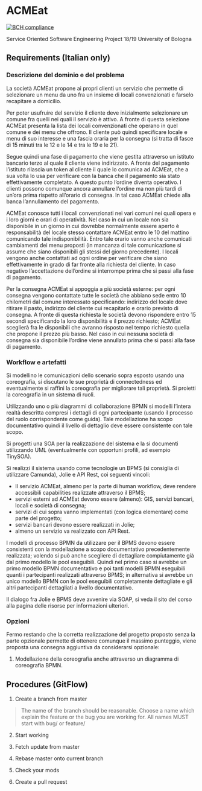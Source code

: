
# ACMEat

[![BCH compliance](https://bettercodehub.com/edge/badge/AdamF42/acmEat?branch=master&token=bc829a4d4c6eb3d65cc8ab6dc721de1f05fc2fff)](https://bettercodehub.com/)

 Service Oriented Software Engineering Project 18/19 University of Bologna

## Requirements (Italian only)

### Descrizione del dominio e del problema

La società ACMEat propone ai propri clienti un servizio che permette di selezionare un menu da uno fra un insieme di locali convenzionati e farselo recapitare a domicilio.


Per poter usufruire del servizio il cliente deve inizialmente selezionare un comune fra quelli nei quali il servizio è attivo. A fronte di questa selezione ACMEat presenta la lista dei locali convenzionati che operano in quel comune e dei menu che offrono. Il cliente può quindi specificare locale e menu di suo interesse e una fascia oraria per la consegna (si tratta di fasce di 15 minuti tra le 12 e le 14 e tra le 19 e le 21).

Segue quindi una fase di pagamento che viene gestita attraverso un istituto bancario terzo al quale il cliente viene indirizzato. A fronte del pagamento l’istituto rilascia un token al cliente il quale lo comunica ad ACMEat, che a sua volta lo usa per verificare con la banca che il pagamento sia stato effettivamente completato. A questo punto l’ordine diventa operativo. I clienti possono comunque ancora annullare l’ordine ma non più tardi di un’ora prima rispetto all’orario di consegna. In tal caso ACMEat chiede alla banca l’annullamento del pagamento.


ACMEat conosce tutti i locali convenzionati nei vari comuni nei quali opera e i loro giorni e orari di operatività. Nel caso in cui un locale non sia disponibile in un giorno in cui dovrebbe normalmente essere aperto è responsabilità del locale stesso contattare ACMEat entro le 10 del mattino comunicando tale indisponibilità. Entro tale orario vanno anche comunicati cambiamenti dei menu proposti (in mancanza di tale comunicazione si assume che siano disponibili gli stessi del giorno precedente). I locali vengono anche contattati ad ogni ordine per verificare che siano effettivamente in grado di far fronte alla richiesta del cliente. In caso negativo l’accettazione dell’ordine si interrompe prima che si passi alla fase di pagamento.


Per la consegna ACMEat si appoggia a più società esterne: per ogni consegna vengono contattate tutte le società che abbiano sede entro 10 chilometri dal comune interessato specificando: indirizzo del locale dove ritirare il pasto, indirizzo del cliente cui recapitarlo e orario previsto di consegna. A fronte di questa richiesta le società devono rispondere entro 15 secondi specificando la loro disponibilità e il prezzo richiesto; ACMEat sceglierà fra le disponibili che avranno risposto nel tempo richiesto quella che propone il prezzo più basso. Nel caso in cui nessuna società di consegna sia disponibile l’ordine viene annullato prima che si passi alla fase di pagamento.

### Workflow e artefatti

Si modellino le comunicazioni dello scenario sopra esposto usando una coreografia, si discutano le sue proprietà di connectedness ed eventualmente si raffini la coreografia per migliorare tali proprietà. Si proietti la coreografia in un sistema di ruoli.


Utilizzando uno o più diagrammi di collaborazione BPMN si modelli l’intera realtà descritta compresi i dettagli di ogni partecipante (usando il processo del ruolo corrispondente come guida). Tale modellazione ha scopo documentativo quindi il livello di dettaglio deve essere consistente con tale scopo.


Si progetti una SOA per la realizzazione del sistema e la si documenti utilizzando UML (eventualmente con opportuni profili, ad esempio TinySOA).


Si realizzi il sistema usando come tecnologie un BPMS (si consiglia di utilizzare Camunda), Jolie e API Rest, coi seguenti vincoli:

* Il servizio ACMEat, almeno per la parte di human workflow, deve rendere accessibili capabilities realizzate attraverso il BPMS;
* servizi esterni ad ACMEat devono essere (almeno): GIS, servizi bancari, locali e società di consegna;
* servizi di cui sopra vanno implementati (con logica elementare) come parte del progetto;
* servizi bancari devono essere realizzati in Jolie;
* almeno un servizio va realizzato con API Rest.

I modelli di processo BPMN da utilizzare per il BPMS devono essere consistenti con la modellazione a scopo documentativo precedentemente realizzata; volendo si può anche scegliere di dettagliare compiutamente già dal primo modello le pool eseguibili. Quindi nel primo caso si avrebbe un primo modello BPMN documentativo e poi tanti modelli BPMN eseguibili quanti i partecipanti realizzati attraverso BPMS; in alternativa si avrebbe un unico modello BPMN con le pool eseguibili completamente dettagliate e gli altri partecipanti dettagliati a livello documentativo.


Il dialogo fra Jolie e BPMS deve avvenire via SOAP, si veda il sito del corso alla pagina delle risorse per informazioni ulteriori.


### Opzioni
Fermo restando che la corretta realizzazione del progetto proposto senza la parte opzionale permette di ottenere comunque il massimo punteggio, viene proposta una consegna aggiuntiva da considerarsi opzionale:

1. Modellazione della coreografia anche attraverso un diagramma di coreografia BPMN.



<!-- ## Getting Started

These instructions will get you a copy of the project up and running on your local machine for development and testing purposes. See deployment for notes on how to deploy the project on a live system.

### Prerequisites

What things you need to install the software and how to install them

```
Give examples
```

### Installing

A step by step series of examples that tell you how to get a development env running

Say what the step will be

```
Give the example
```

And repeat

```
until finished
```

End with an example of getting some data out of the system or using it for a little demo -->


## Procedures (GitFlow)

1. Create a branch from master

>The name of the branch should be reasonable. Choose a name which explain the feature or the bug you are working for.
>All names MUST start with bug/ or feature/

2. Start working

3. Fetch update from master

4. Rebase master onto current branch

5. Check your mods

6. Create a pull request


<!-- ## Running the tests

Explain how to run the automated tests for this system

### Break down into end to end tests

Explain what these tests test and why

```
Give an example
```

### And coding style tests

Explain what these tests test and why

```
Give an example
```

## Deployment

Add additional notes about how to deploy this on a live system

## Built With

* [Dropwizard](http://www.dropwizard.io/1.0.2/docs/) - The web framework used
* [Maven](https://maven.apache.org/) - Dependency Management
* [ROME](https://rometools.github.io/rome/) - Used to generate RSS Feeds

## Contributing

Please read [CONTRIBUTING.md](https://gist.github.com/PurpleBooth/b24679402957c63ec426) for details on our code of conduct, and the process for submitting pull requests to us.

## Versioning

We use [SemVer](http://semver.org/) for versioning. For the versions available, see the [tags on this repository](https://github.com/your/project/tags).

## Authors

* **Billie Thompson** - *Initial work* - [PurpleBooth](https://github.com/PurpleBooth)

See also the list of [contributors](https://github.com/your/project/contributors) who participated in this project.

## License

This project is licensed under the MIT License - see the [LICENSE.md](LICENSE.md) file for details

## Acknowledgments

* Hat tip to anyone whose code was used
* Inspiration
* etc -->
